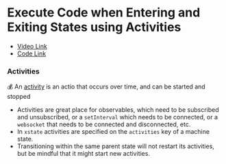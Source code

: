 # Execute Code when Entering and Exiting States using Activities

- [Video Link](https://egghead.io/lessons/react-execute-code-when-entering-and-exiting-states-using-activities)
- [Code Link](https://github.com/isaacplmann/sturdy-uis/tree/lesson7-end)

### Activities
💰 An [activity](https://xstate.js.org/docs/guides/activities.html#activities) is an actio that occurs over time, and can be started and stopped
  - Activities are great place for observables, which need to be subscribed and unsubscribed, or a `setInterval` which needs to be connected, or a `websocket` that needs to be connected and disconnected, etc.
  - In `xstate` activities are specified on the `activities` key of a machine state.
  - Transitioning within the same parent state will not restart its activities, but be mindful that it might start new activities.
